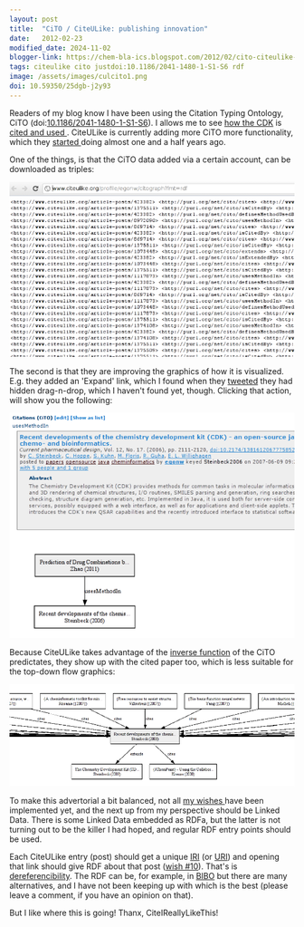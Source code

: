 ```yaml
---
layout: post
title:  "CiTO / CiteULike: publishing innovation"
date:   2012-02-23
modified_date: 2024-11-02
blogger-link: https://chem-bla-ics.blogspot.com/2012/02/cito-citeulike-publishing-innovation.html
tags: citeulike cito justdoi:10.1186/2041-1480-1-S1-S6 rdf
image: /assets/images/culcito1.png
doi: 10.59350/25dgb-j2y93
---
```


Readers of my blog know I have been using the Citation Typing Ontology, CiTO (doi:[10.1186/2041-1480-1-S1-S6](http://dx.doi.org/10.1186/2041-1480-1-S1-S6)).
I allows me to see [how the CDK](http://chem-bla-ics.blogspot.com/2010/02/citing-chemistry-development-kit.html) is
[cited and used <i class="fa-solid fa-recycle fa-xs"></i>](https://chem-bla-ics.linkedchemistry.info/2010/10/31/citeulike-cito-use-case-1-wordles.html). CiteULike is currently adding more CiTO more functionality,
which they [started <i class="fa-solid fa-recycle fa-xs"></i>](https://chem-bla-ics.linkedchemistry.info/2010/09/17/list-of-things-i-miss-in-citeulike.html) doing almost one and a half years ago.

One of the things, is that the CiTO data added via a certain account, can be downloaded as triples:

![](/assets/images/culcito2.png)

The second is that they are improving the graphics of how it is visualized. E.g. they added an 'Expand' link, which I found when they
[tweeted](https://twitter.com/#!/citeulike/status/172446830666321921) they had hidden drag-n-drop, which I haven't found yet, though.
Clicking that action, will show you the following:

![](/assets/images/culcito.png)

Because CiteULike takes advantage of the [inverse function](http://www.w3.org/TR/owl-ref/#InverseFunctionalProperty-def) of the CiTO predictates,
they show up with the cited paper too, which is less suitable for the top-down flow graphics:

![](/assets/images/culcito1.png)

To make this advertorial a bit balanced, not all [my wishes <i class="fa-solid fa-recycle fa-xs"></i>](https://chem-bla-ics.linkedchemistry.info/2010/09/17/list-of-things-i-miss-in-citeulike.html) have been
implemented yet, and the next up from my perspective should be Linked Data. There is some Linked Data embedded as RDFa, but the latter is not turning out
to be the killer I had hoped, and regular RDF entry points should be used.

Each CiteULike entry (post) should get a unique [IRI](http://en.wikipedia.org/wiki/Internationalized_Resource_Identifier) (or
[URI](http://en.wikipedia.org/wiki/Uniform_resource_identifier)) and opening that link should give RDF about that post
([wish #10](http://www.citeulike.org/groupforum/2191)). That's is [dereferencibility](http://en.wikipedia.org/wiki/Dereferenceable_Uniform_Resource_Identifier).
The RDF can be, for example, in [BIBO](http://bibliontology.com/) but there are many alternatives, and I have not been keeping up with which is the best
(please leave a comment, if you have an opinion on that).

But I like where this is going! Thanx, CiteIReallyLikeThis!
